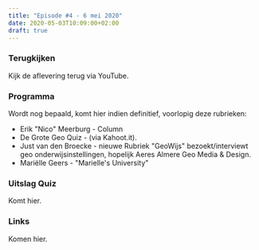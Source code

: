 ```yaml
---
title: "Episode #4 - 6 mei 2020"
date: 2020-05-03T10:09:00+02:00
draft: true
---
```


### Terugkijken
Kijk de aflevering terug via YouTube.

### Programma

Wordt nog bepaald, komt hier indien definitief, voorlopig deze rubrieken:

* Erik "Nico" Meerburg - Column
* De Grote Geo Quiz -  (via Kahoot.it).
* Just van den Broecke - nieuwe Rubriek "GeoWijs" bezoekt/interviewt geo onderwijsinstellingen, hopelijk Aeres Almere Geo Media & Design. 
* Mariëlle Geers - "Marielle's University"

### Uitslag Quiz

Komt hier.

### Links

Komen hier.
				